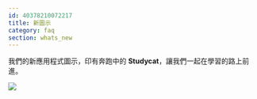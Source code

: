 ```yaml
---
id: 40378210072217
title: 新圖示
category: faq
section: whats_new
---
```

我們的新應用程式圖示，印有奔跑中的 **Studycat**，讓我們一起在學習的路上前進。  
  
![](https://help.studycat.com/hc/article_attachments/40378210068889)

